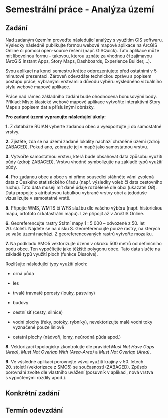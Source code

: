 # Semestrální práce - Analýza území

## Zadání
Nad zadaným územím proveďte následující analýzy s využitím GIS softwaru. Výsledky následně publikujte formou webové mapové aplikace na ArcGIS Online či pomocí open-source řešení (např. GISQuick). Tato aplikace může mít libovolnou formu – takovou, kterou uznáte za vhodnou či zajímavou (ArcGIS Instant Apps, Story Maps, Dashboards, Experience Builder,...). 

Svou aplikaci na konci semestru krátce odprezentujete před ostatními v 5 minutové prezentaci. Zároveň odevzdáte technickou zprávu s popisem postupu práce, vybranými vrstvami a důvodu výběru výsledného vizuálního stylu webové mapové aplikace.

Práce nad rámec základního zadání bude ohodnocena bonusovými body. Příklad: Místo klasické webové mapové aplikace vytvoříte interaktivní Story Maps s popisem dat a příslušnými obrázky.    

**Pro zadané území vypracujte následující úkoly:**

**1.** Z databáze RÚIAN vyberte zadanou obec a vyexportujte ji do samostatné vrstvy.

**2.** Zjistěte, zda se na území zadané lokality nachází chráněné území (zdroj: ZABAGED). Pokud ano, zobrazte jej v mapě jako samostatnou vrstvu.

**3.** Vytvořte samostatnou vrstvu, která bude obsahovat data způsobu využití půdy (zdroj: ZABAGED). Vrstvu vhodně symbolizujte na základě typů využití půdy.

**4.** Pro zadanou obec a obce s ní přímo sousedící stáhněte vámi zvolená data z Českého statistického úřadu (např. výsledky voleb či data cestovního ruchu). Tato data musejí mít dané údaje rozdělené dle obcí (ukazatel *OB*). Data propojte s atributovou tabulkou vybrané vrstvy obcí a jedoduše vizualizujte v samostatné vrstě.

**5.** Připojte WMS, WMTS či WFS službu dle vašeho výběru (např. historickou mapu, ortofoto či katastrální mapu). Lze připojit až v ArcGIS Online.

**6.** Georeferencujte rastry Státní mapy 1 : 5 000 – odvozené z 50. let 20. století. Najdete se na disku S. Georeferencujte pouze rastry, na kterých se vaše území nachází. Z georeferencovaných rastrů vytvořte mozaiku.

**7.** Na podkladu SMO5 vektorizujte území v okruku 500 metrů od definičního bodu obce. Ten vypočítejte jako těžiště polygonu obce. Tato data slučte na základě typů využití ploch (funkce Dissolve).

Rozlišujte následující typy využití ploch: 

- orná půda

- les

- trvalé travnaté porosty (louky, pastviny)

- budovy

- cestní síť (cesty, silnice)

- vodní plochy (řeky, potoky, rybníky), nevektorizujte malé vodní toky vyznačené pouze liniově

- ostatní plochy (nádvoří, lomy, neúrodná půda apod.)

**8.** Vektorizaci topologicky zkontrolujte dle pravidel *Must Not Have Gaps (Area)*, *Must Not Overlap With (Area-Area)* a *Must Not Overlap (Area)*.

**9.** Ve výsledné aplikaci porovnejte vývoj využití krajiny v 50. letech 20. století (vektorizace z SMO5) se současností (ZABAGED). Způsob porovnání zvolte dle vlastního uvážení (posuvník v aplikaci, nová vrstva s vypočtenými rozdíly apod.).

## Konkrétní zadání

## Termín odevzdání